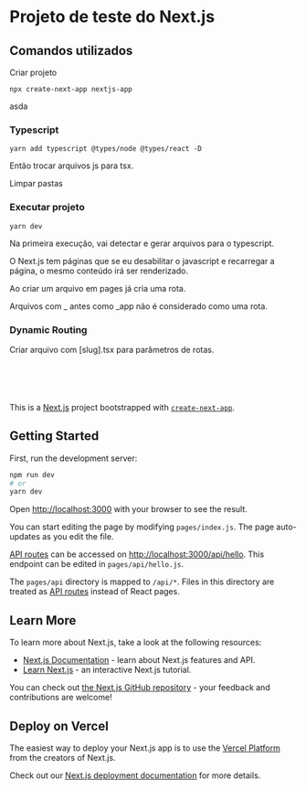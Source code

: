 # Projeto de teste do Next.js

## Comandos utilizados

Criar projeto

```console
npx create-next-app nextjs-app
```
asda

### Typescript

```console
yarn add typescript @types/node @types/react -D 
```

Então trocar arquivos js para tsx.

Limpar pastas

### Executar projeto

```console
yarn dev
```

Na primeira execução, vai detectar e gerar arquivos para o typescript.

O Next.js tem páginas que se eu desabilitar o javascript e recarregar a página, o mesmo conteúdo irá ser renderizado.

Ao criar um arquivo em pages já cria uma rota.

Arquivos com _ antes como _app não é considerado como uma rota.

### Dynamic Routing

Criar arquivo com [slug].tsx para parâmetros de rotas.

```console

```


```console

```


```console

```


```console

```


```console

```



This is a [Next.js](https://nextjs.org/) project bootstrapped with [`create-next-app`](https://github.com/vercel/next.js/tree/canary/packages/create-next-app).

## Getting Started

First, run the development server:

```bash
npm run dev
# or
yarn dev
```

Open [http://localhost:3000](http://localhost:3000) with your browser to see the result.

You can start editing the page by modifying `pages/index.js`. The page auto-updates as you edit the file.

[API routes](https://nextjs.org/docs/api-routes/introduction) can be accessed on [http://localhost:3000/api/hello](http://localhost:3000/api/hello). This endpoint can be edited in `pages/api/hello.js`.

The `pages/api` directory is mapped to `/api/*`. Files in this directory are treated as [API routes](https://nextjs.org/docs/api-routes/introduction) instead of React pages.

## Learn More

To learn more about Next.js, take a look at the following resources:

- [Next.js Documentation](https://nextjs.org/docs) - learn about Next.js features and API.
- [Learn Next.js](https://nextjs.org/learn) - an interactive Next.js tutorial.

You can check out [the Next.js GitHub repository](https://github.com/vercel/next.js/) - your feedback and contributions are welcome!

## Deploy on Vercel

The easiest way to deploy your Next.js app is to use the [Vercel Platform](https://vercel.com/new?utm_medium=default-template&filter=next.js&utm_source=create-next-app&utm_campaign=create-next-app-readme) from the creators of Next.js.

Check out our [Next.js deployment documentation](https://nextjs.org/docs/deployment) for more details.

